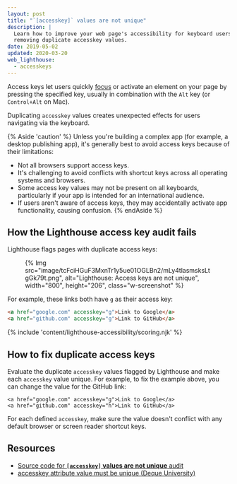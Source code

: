```yaml
--- 
layout: post
title: "`[accesskey]` values are not unique"
description: |
  Learn how to improve your web page's accessibility for keyboard users by
  removing duplicate accesskey values.
date: 2019-05-02
updated: 2020-03-20
web_lighthouse:
  - accesskeys
---
```


Access keys let users quickly [focus](/keyboard-access/#focus-and-the-tab-order)
or activate an element on your page
by pressing the specified key, usually in combination with the `Alt` key
(or `Control+Alt` on Mac).

Duplicating `accesskey` values creates unexpected effects
for users navigating via the keyboard.

{% Aside 'caution' %}
Unless you're building a complex app (for example, a desktop publishing app),
it's generally best to avoid access keys because of their limitations:
- Not all browsers support access keys.
- It's challenging to avoid conflicts with shortcut keys
  across all operating systems and browsers.
- Some access key values may not be present on all keyboards, particularly
  if your app is intended for an international audience.
- If users aren't aware of access keys, they may accidentally activate app
  functionality, causing confusion.
{% endAside %}

## How the Lighthouse access key audit fails

Lighthouse flags pages with duplicate access keys:

<figure class="w-figure">
  {% Img src="image/tcFciHGuF3MxnTr1y5ue01OGLBn2/mLy4tlasmsksLtgGk79t.png", alt="Lighthouse: Access keys are not unique", width="800", height="206", class="w-screenshot" %}
</figure>

For example, these links both have `g` as their access key:
```html
<a href="google.com" accesskey="g">Link to Google</a>
<a href="github.com" accesskey="g">Link to GitHub</a>
```


{% include 'content/lighthouse-accessibility/scoring.njk' %}

## How to fix duplicate access keys

Evaluate the duplicate `accesskey` values flagged by Lighthouse
and make each `accesskey` value unique.
For example, to fix the example above,
you can change the value for the GitHub link:
```html/1
<a href="google.com" accesskey="g">Link to Google</a>
<a href="github.com" accesskey="h">Link to GitHub</a>
```

For each defined `accesskey`,
make sure the value doesn't conflict with any default browser
or screen reader shortcut keys.

## Resources

- [Source code for **`[accesskey]` values are not unique** audit](https://github.com/GoogleChrome/lighthouse/blob/master/lighthouse-core/audits/accessibility/accesskeys.js)
- [accesskey attribute value must be unique (Deque University)](https://dequeuniversity.com/rules/axe/3.3/accesskeys)
